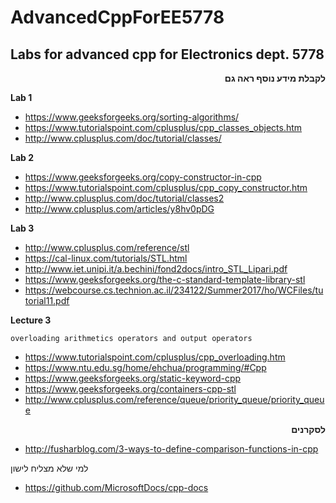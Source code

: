 # AdvancedCppForEE5778
## Labs for advanced cpp for Electronics dept. 5778  

**<DIV dir="RTL">לקבלת מידע נוסף ראה גם</DIV>**

**Lab 1**

   - https://www.geeksforgeeks.org/sorting-algorithms/
   - https://www.tutorialspoint.com/cplusplus/cpp_classes_objects.htm
   - http://www.cplusplus.com/doc/tutorial/classes/

**Lab 2**

   - https://www.geeksforgeeks.org/copy-constructor-in-cpp
   - https://www.tutorialspoint.com/cplusplus/cpp_copy_constructor.htm
   - http://www.cplusplus.com/doc/tutorial/classes2
   - http://www.cplusplus.com/articles/y8hv0pDG

**Lab 3**
   - http://www.cplusplus.com/reference/stl
   - https://cal-linux.com/tutorials/STL.html
   - http://www.iet.unipi.it/a.bechini/fond2docs/intro_STL_Lipari.pdf
   - https://www.geeksforgeeks.org/the-c-standard-template-library-stl
   - https://webcourse.cs.technion.ac.il/234122/Summer2017/ho/WCFiles/tutorial11.pdf
 
 **Lecture 3**
```
overloading arithmetics operators and output operators

```
- https://www.tutorialspoint.com/cplusplus/cpp_overloading.htm
- https://www.ntu.edu.sg/home/ehchua/programming/#Cpp
- https://www.geeksforgeeks.org/static-keyword-cpp
- https://www.geeksforgeeks.org/containers-cpp-stl
- http://www.cplusplus.com/reference/queue/priority_queue/priority_queue

**<DIV dir="RTL">לסקרנים</DIV>**

- http://fusharblog.com/3-ways-to-define-comparison-functions-in-cpp

למי שלא מצליח לישון

- https://github.com/MicrosoftDocs/cpp-docs
